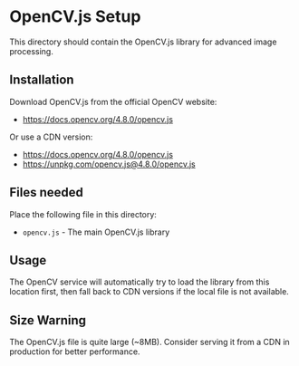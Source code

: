 # OpenCV.js Setup

This directory should contain the OpenCV.js library for advanced image processing.

## Installation

Download OpenCV.js from the official OpenCV website:
- https://docs.opencv.org/4.8.0/opencv.js

Or use a CDN version:
- https://docs.opencv.org/4.8.0/opencv.js
- https://unpkg.com/opencv.js@4.8.0/opencv.js

## Files needed

Place the following file in this directory:
- `opencv.js` - The main OpenCV.js library

## Usage

The OpenCV service will automatically try to load the library from this location first, 
then fall back to CDN versions if the local file is not available.

## Size Warning

The OpenCV.js file is quite large (~8MB). Consider serving it from a CDN in production
for better performance.